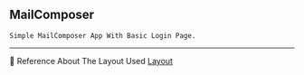 ## MailComposer 

`Simple MailComposer App With Basic Login Page.`

---
💠 Reference About The Layout Used [Layout](https://developer.android.com/guide/topics/ui/layout/relative#:~:text=RelativeLayout%20is%20a%20view%20group,bottom%2C%20left%20or%20center)
